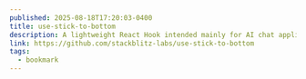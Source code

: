 ```yaml
---
published: 2025-08-18T17:20:03-0400
title: use-stick-to-bottom
description: A lightweight React Hook intended mainly for AI chat applications, for smoothly sticking to bottom of messages.
link: https://github.com/stackblitz-labs/use-stick-to-bottom
tags:
  - bookmark
---
```

